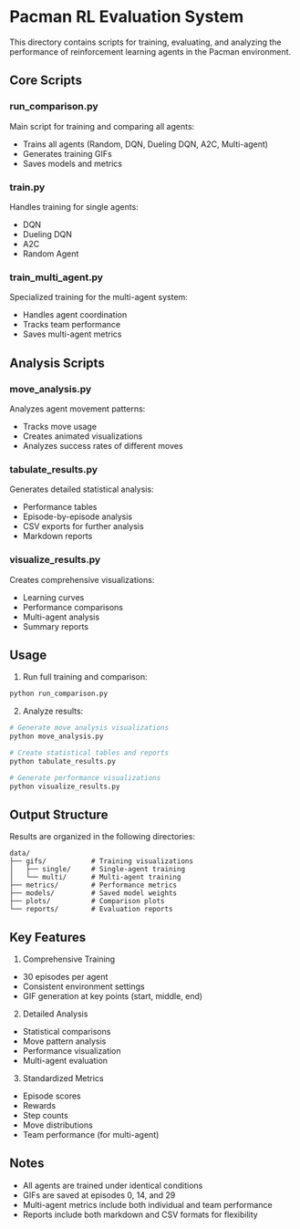 # Pacman RL Evaluation System

This directory contains scripts for training, evaluating, and analyzing the performance of reinforcement learning agents in the Pacman environment.

## Core Scripts

### run_comparison.py
Main script for training and comparing all agents:
- Trains all agents (Random, DQN, Dueling DQN, A2C, Multi-agent)
- Generates training GIFs
- Saves models and metrics

### train.py
Handles training for single agents:
- DQN
- Dueling DQN
- A2C
- Random Agent

### train_multi_agent.py
Specialized training for the multi-agent system:
- Handles agent coordination
- Tracks team performance
- Saves multi-agent metrics

## Analysis Scripts

### move_analysis.py
Analyzes agent movement patterns:
- Tracks move usage
- Creates animated visualizations
- Analyzes success rates of different moves

### tabulate_results.py
Generates detailed statistical analysis:
- Performance tables
- Episode-by-episode analysis
- CSV exports for further analysis
- Markdown reports

### visualize_results.py
Creates comprehensive visualizations:
- Learning curves
- Performance comparisons
- Multi-agent analysis
- Summary reports

## Usage

1. Run full training and comparison:
```bash
python run_comparison.py
```

2. Analyze results:
```bash
# Generate move analysis visualizations
python move_analysis.py

# Create statistical tables and reports
python tabulate_results.py

# Generate performance visualizations
python visualize_results.py
```

## Output Structure

Results are organized in the following directories:

```
data/
├── gifs/           # Training visualizations
│   ├── single/     # Single-agent training
│   └── multi/      # Multi-agent training
├── metrics/        # Performance metrics
├── models/         # Saved model weights
├── plots/          # Comparison plots
└── reports/        # Evaluation reports
```

## Key Features

1. Comprehensive Training
- 30 episodes per agent
- Consistent environment settings
- GIF generation at key points (start, middle, end)

2. Detailed Analysis
- Statistical comparisons
- Move pattern analysis
- Performance visualization
- Multi-agent evaluation

3. Standardized Metrics
- Episode scores
- Rewards
- Step counts
- Move distributions
- Team performance (for multi-agent)

## Notes

- All agents are trained under identical conditions
- GIFs are saved at episodes 0, 14, and 29
- Multi-agent metrics include both individual and team performance
- Reports include both markdown and CSV formats for flexibility
